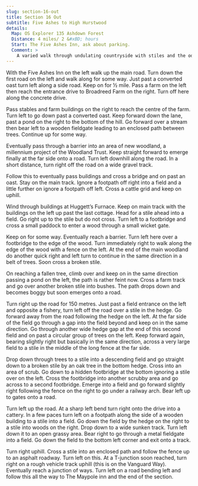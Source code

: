 ```yaml
---
slug: section-16-out
title: Section 16 Out
subtitle: Five Ashes to High Hurstwood
details:
  Map: OS Explorer 135 Ashdown Forest
  Distance: 4 miles/ 2 &#xBD; hours
  Start: The Five Ashes Inn, ask about parking.
  Comment: >
    A varied walk through undulating countryside with stiles and the odd rough patch.
---
```

With the Five Ashes Inn on the left walk up the main road. Turn down the first road on the left and walk along for some way. Just past a converted oast turn left along a side road. Keep on for ½ mile. Pass a farm on the left then reach the entrance drive to Broadreed Farm on the right. Turn off here along the concrete drive.

Pass stables and farm buildings on the right to reach the centre of the farm. Turn left to go down past a converted oast. Keep forward down the lane, past a pond on the right to the bottom of the hill. Go forward over a stream then bear left to a wooden fieldgate leading to an enclosed path between trees. Continue up for some way.

Eventually pass through a barrier into an area of new woodland, a millennium project of the Woodland Trust. Keep straight forward to emerge finally at the far side onto a road. Turn left downhill along the road. In a short distance, turn right off the road on a wide gravel track.

Follow this to eventually pass buildings and cross a bridge and on past an oast. Stay on the main track. Ignore a footpath off right into a field and a little further on ignore a footpath off left. Cross a cattle grid and keep on uphill.

Wind through buildings at Huggett’s Furnace. Keep on main track with the buildings on the left up past the last cottage. Head for a stile ahead into a field. Go right up to the stile but do not cross. Turn left to a footbridge and cross a small paddock to enter a wood through a small wicket gate.

Keep on for some way. Eventually reach a barrier. Turn left here over a footbridge to the edge of the wood. Turn immediately right to walk along the edge of the wood with a fence on the left. At the end of the main woodland do another quick right and left turn to continue in the same direction in a belt of trees. Soon cross a broken stile.

On reaching a fallen tree, climb over and keep on in the same direction passing a pond on the left, the path is rather feint now. Cross a farm track and go over another broken stile into bushes. The path drops down and becomes boggy but soon emerges onto a road.

Turn right up the road for 150 metres. Just past a field entrance on the left and opposite a fishery, turn left off the road over a stile in the hedge. Go forward away from the road following the hedge on the left. At the far side of the field go through a gap into the field beyond and keep on in the same direction. Go through another wide hedge gap at the end of this second field and on past a circular group of trees on the left. Keep forward again, bearing slightly right but basically in the same direction, across a very large field to a stile in the middle of the long fence at the far side.

Drop down through trees to a stile into a descending field and go straight down to a broken stile by an oak tree in the bottom hedge. Cross into an area of scrub. Go down to a hidden footbridge at the bottom ignoring a stile over on the left. Cross the footbridge into another scrubby area and go across to a second footbridge. Emerge into a field and go forward slightly right following the fence on the right to go under a railway arch. Bear left up to gates onto a road.

Turn left up the road. At a sharp left bend turn right onto the drive into a cattery. In a few paces turn left on a footpath along the side of a wooden building to a stile into a field. Go down the field by the hedge on the right to a stile into woods on the right. Drop down to a wide sunken track. Turn left down it to an open grassy area. Bear right to go through a metal fieldgate into a field. Go down the field to the bottom left corner and exit onto a track.

Turn right uphill. Cross a stile into an enclosed path and follow the fence up to an asphalt roadway. Turn left on this. At a T-junction soon reached, turn right on a rough vehicle track uphill (this is on the Vanguard Way). Eventually reach a junction of ways. Turn left on a road bending left and follow this all the way to The Maypole inn and the end of the section.

